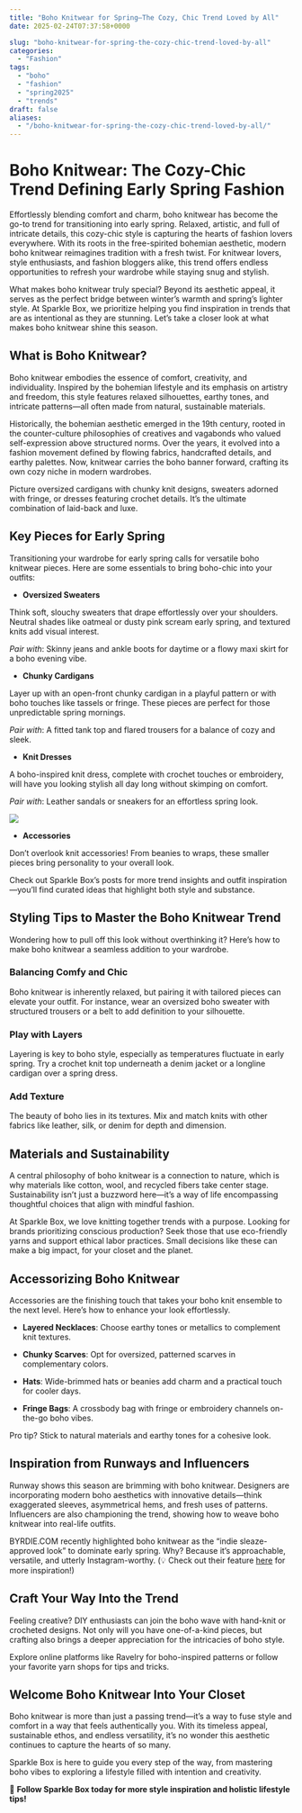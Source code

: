 ```yaml
---
title: "Boho Knitwear for Spring—The Cozy, Chic Trend Loved by All"
date: 2025-02-24T07:37:58+0000

slug: "boho-knitwear-for-spring-the-cozy-chic-trend-loved-by-all"
categories:
  - "Fashion"
tags:
  - "boho"
  - "fashion"
  - "spring2025"
  - "trends"
draft: false
aliases:
  - "/boho-knitwear-for-spring-the-cozy-chic-trend-loved-by-all/"
---
```

# Boho Knitwear: The Cozy-Chic Trend Defining Early Spring Fashion

Effortlessly blending comfort and charm, boho knitwear has become the go-to trend for transitioning into early spring. Relaxed, artistic, and full of intricate details, this cozy-chic style is capturing the hearts of fashion lovers everywhere. With its roots in the free-spirited bohemian aesthetic, modern boho knitwear reimagines tradition with a fresh twist. For knitwear lovers, style enthusiasts, and fashion bloggers alike, this trend offers endless opportunities to refresh your wardrobe while staying snug and stylish.

What makes boho knitwear truly special? Beyond its aesthetic appeal, it serves as the perfect bridge between winter’s warmth and spring’s lighter style. At Sparkle Box, we prioritize helping you find inspiration in trends that are as intentional as they are stunning. Let’s take a closer look at what makes boho knitwear shine this season.

## What is Boho Knitwear?

Boho knitwear embodies the essence of comfort, creativity, and individuality. Inspired by the bohemian lifestyle and its emphasis on artistry and freedom, this style features relaxed silhouettes, earthy tones, and intricate patterns—all often made from natural, sustainable materials.

Historically, the bohemian aesthetic emerged in the 19th century, rooted in the counter-culture philosophies of creatives and vagabonds who valued self-expression above structured norms. Over the years, it evolved into a fashion movement defined by flowing fabrics, handcrafted details, and earthy palettes. Now, knitwear carries the boho banner forward, crafting its own cozy niche in modern wardrobes.

Picture oversized cardigans with chunky knit designs, sweaters adorned with fringe, or dresses featuring crochet details. It’s the ultimate combination of laid-back and luxe.

## Key Pieces for Early Spring

Transitioning your wardrobe for early spring calls for versatile boho knitwear pieces. Here are some essentials to bring boho-chic into your outfits:

- **Oversized Sweaters**

Think soft, slouchy sweaters that drape effortlessly over your shoulders. Neutral shades like oatmeal or dusty pink scream early spring, and textured knits add visual interest.

*Pair with*: Skinny jeans and ankle boots for daytime or a flowy maxi skirt for a boho evening vibe.

- **Chunky Cardigans**

Layer up with an open-front chunky cardigan in a playful pattern or with boho touches like tassels or fringe. These pieces are perfect for those unpredictable spring mornings.

*Pair with*: A fitted tank top and flared trousers for a balance of cozy and sleek.

- **Knit Dresses**

A boho-inspired knit dress, complete with crochet touches or embroidery, will have you looking stylish all day long without skimping on comfort.

*Pair with*: Leather sandals or sneakers for an effortless spring look.

![](/Jasper_2025-02-24T073A353A34.253Z_upscaled-1024x1024.webp)

- **Accessories**

Don’t overlook knit accessories! From beanies to wraps, these smaller pieces bring personality to your overall look.

Check out Sparkle Box’s posts for more trend insights and outfit inspiration—you’ll find curated ideas that highlight both style and substance.

## Styling Tips to Master the Boho Knitwear Trend

Wondering how to pull off this look without overthinking it? Here’s how to make boho knitwear a seamless addition to your wardrobe.

### Balancing Comfy and Chic

Boho knitwear is inherently relaxed, but pairing it with tailored pieces can elevate your outfit. For instance, wear an oversized boho sweater with structured trousers or a belt to add definition to your silhouette.

### Play with Layers

Layering is key to boho style, especially as temperatures fluctuate in early spring. Try a crochet knit top underneath a denim jacket or a longline cardigan over a spring dress.

### Add Texture

The beauty of boho lies in its textures. Mix and match knits with other fabrics like leather, silk, or denim for depth and dimension.

## Materials and Sustainability

A central philosophy of boho knitwear is a connection to nature, which is why materials like cotton, wool, and recycled fibers take center stage. Sustainability isn’t just a buzzword here—it’s a way of life encompassing thoughtful choices that align with mindful fashion.

At Sparkle Box, we love knitting together trends with a purpose. Looking for brands prioritizing conscious production? Seek those that use eco-friendly yarns and support ethical labor practices. Small decisions like these can make a big impact, for your closet and the planet.

## Accessorizing Boho Knitwear

Accessories are the finishing touch that takes your boho knit ensemble to the next level. Here’s how to enhance your look effortlessly.

- **Layered Necklaces**: Choose earthy tones or metallics to complement knit textures.

- **Chunky Scarves**: Opt for oversized, patterned scarves in complementary colors.

- **Hats**: Wide-brimmed hats or beanies add charm and a practical touch for cooler days.

- **Fringe Bags**: A crossbody bag with fringe or embroidery channels on-the-go boho vibes.

Pro tip? Stick to natural materials and earthy tones for a cohesive look.

## Inspiration from Runways and Influencers

Runway shows this season are brimming with boho knitwear. Designers are incorporating modern boho aesthetics with innovative details—think exaggerated sleeves, asymmetrical hems, and fresh uses of patterns. Influencers are also championing the trend, showing how to weave boho knitwear into real-life outfits.

BYRDIE.COM recently highlighted boho knitwear as the “indie sleaze-approved look” to dominate early spring. Why? Because it’s approachable, versatile, and utterly Instagram-worthy. (💡 Check out their feature [here](http://byrdie.com) for more inspiration!)

## Craft Your Way Into the Trend

Feeling creative? DIY enthusiasts can join the boho wave with hand-knit or crocheted designs. Not only will you have one-of-a-kind pieces, but crafting also brings a deeper appreciation for the intricacies of boho style.

Explore online platforms like Ravelry for boho-inspired patterns or follow your favorite yarn shops for tips and tricks.

## Welcome Boho Knitwear Into Your Closet

Boho knitwear is more than just a passing trend—it’s a way to fuse style and comfort in a way that feels authentically you. With its timeless appeal, sustainable ethos, and endless versatility, it’s no wonder this aesthetic continues to capture the hearts of so many.

Sparkle Box is here to guide you every step of the way, from mastering boho vibes to exploring a lifestyle filled with intention and creativity.

🌟 **Follow Sparkle Box today for more style inspiration and holistic lifestyle tips!**